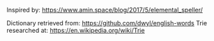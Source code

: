 Inspired by:
https://www.amin.space/blog/2017/5/elemental_speller/

Dictionary retrieved from: https://github.com/dwyl/english-words
Trie researched at: https://en.wikipedia.org/wiki/Trie
